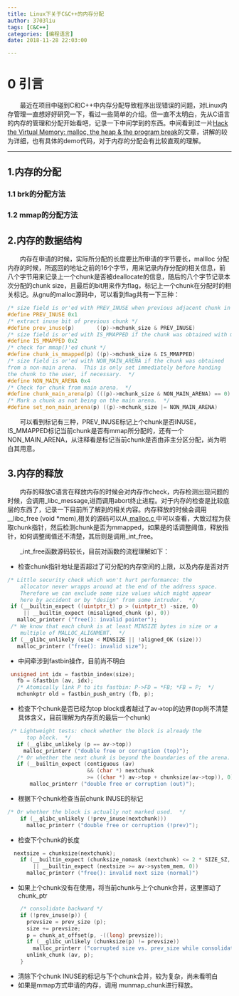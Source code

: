 ```yaml
---
title: Linux下关于C&C++的内存分配
author: 3703liu
tags: [C&C++]
categories: [编程语言]
date: 2018-11-28 22:03:00

---
```

# 0 引言 
&emsp;&emsp;最近在项目中碰到C和C++中内存分配导致程序出现错误的问题，对Linux内存管理一直想好好研究一下，看过一些简单的介绍。但一直不太明白，先从C语言的内存的管理和分配开始看吧，记录一下中间学到的东西。中间看到过一片[Hack the Virtual Memory: malloc, the heap & the program break](https://blog.holbertonschool.com/hack-the-virtual-memory-malloc-the-heap-the-program-break/)的文章，讲解的较为详细，也有具体的demo代码，对于内存的分配会有比较直观的理解。

---  
## 1.内存的分配
  ### 1.1 brk的分配方法
  ### 1.2 mmap的分配方法
## 2.内存的数据结构
  &emsp;&emsp;内存在申请的时候，实际所分配的长度要比所申请的字节要长，mallloc 分配内存的时候，所返回的地址之前的16个字节，用来记录内存分配的相关信息，前八个字节用来记录上一个chunk是否被deallocate的信息，随后的八个字节记录本次分配的chunk size，且最后的bit用来作为flag，标记上一个chunk在分配时的相关标记。从gnu的malloc源码中，可以看到flag共有一下三种：
   ```cpp
   /* size field is or'ed with PREV_INUSE when previous adjacent chunk in use */
   #define PREV_INUSE 0x1
   /* extract inuse bit of previous chunk */
   #define prev_inuse(p)       ((p)->mchunk_size & PREV_INUSE)
   /* size field is or'ed with IS_MMAPPED if the chunk was obtained with mmap() */
   #define IS_MMAPPED 0x2
   /* check for mmap()'ed chunk */
   #define chunk_is_mmapped(p) ((p)->mchunk_size & IS_MMAPPED)
   /* size field is or'ed with NON_MAIN_ARENA if the chunk was obtained
   from a non-main arena.  This is only set immediately before handing
   the chunk to the user, if necessary.  */
   #define NON_MAIN_ARENA 0x4
   /* Check for chunk from main arena.  */
   #define chunk_main_arena(p) (((p)->mchunk_size & NON_MAIN_ARENA) == 0)
   /* Mark a chunk as not being on the main arena.  */
   #define set_non_main_arena(p) ((p)->mchunk_size |= NON_MAIN_ARENA)
   ```
&emsp;&emsp;可以看到标记有三种，PREV_INUSE标记上个chunk是否INUSE，IS_MMAPPED标记当前chunk是否有mmap所分配的，还有一个NON_MAIN_ARENA，从注释看是标记当前chunk是否由非主分区分配，尚为明白其用意。
## 3.内存的释放
 &emsp;&emsp;内存的释放C语言在释放内存的时候会对内存作check，内存检测出现问题的时候，会调用_libc_message,进而调用abort终止进程。对于内存的检查是比较底层的东西了，记录一下目前所了解到的相关内容。内存释放的时候会调用__libc_free (void *mem),相关的源码可以从[ malloc.c ](https://code.woboq.org/userspace/glibc/malloc/malloc.c.html)中可以查看，大致过程为获取chunk指针，然后检测chunk是否为mmapped，如果是的话调整阈值，释放指针，如何调整阈值还不清楚，其后则是调用_int_free。

&emsp;&emsp;_int_free函数源码较长，目前对函数的流程理解如下：
 * 检查chunk指针地址是否超过了可分配的内存空间的上限，以及内存是否对齐
 ```c
 /* Little security check which won't hurt performance: the
     allocator never wrapps around at the end of the address space.
     Therefore we can exclude some size values which might appear
     here by accident or by "design" from some intruder.  */
  if (__builtin_expect ((uintptr_t) p > (uintptr_t) -size, 0)
      || __builtin_expect (misaligned_chunk (p), 0))
    malloc_printerr ("free(): invalid pointer");
  /* We know that each chunk is at least MINSIZE bytes in size or a
     multiple of MALLOC_ALIGNMENT.  */
  if (__glibc_unlikely (size < MINSIZE || !aligned_OK (size)))
    malloc_printerr ("free(): invalid size");
 ```
 * 中间牵涉到fastbin操作，目前尚不明白
 ```c
  unsigned int idx = fastbin_index(size);
    fb = &fastbin (av, idx);
    /* Atomically link P to its fastbin: P->FD = *FB; *FB = P;  */
    mchunkptr old = fastbin_push_entry (fb, p);
 ```
 * 检查下个chunk是否已经为top block或者越过了av->top的边界(top尚不清楚具体含义，目前理解为内存页的最后一个chunk)
 ```c
  /* Lightweight tests: check whether the block is already the
       top block.  */
    if (__glibc_unlikely (p == av->top))
      malloc_printerr ("double free or corruption (top)");
    /* Or whether the next chunk is beyond the boundaries of the arena.  */
    if (__builtin_expect (contiguous (av)
                          && (char *) nextchunk
                          >= ((char *) av->top + chunksize(av->top)), 0))
        malloc_printerr ("double free or corruption (out)");
 ```
* 根据下个chunk检查当前chunk INUSE的标记
```c
/* Or whether the block is actually not marked used.  */
    if (__glibc_unlikely (!prev_inuse(nextchunk)))
      malloc_printerr ("double free or corruption (!prev)");
```
* 检查下个chunk的长度
```c
  nextsize = chunksize(nextchunk);
    if (__builtin_expect (chunksize_nomask (nextchunk) <= 2 * SIZE_SZ, 0)
        || __builtin_expect (nextsize >= av->system_mem, 0))
      malloc_printerr ("free(): invalid next size (normal)")
```
* 如果上个chunk没有在使用，将当前chunk与上个chunk合并，这里挪动了chunk_ptr
```c
    /* consolidate backward */
    if (!prev_inuse(p)) {
      prevsize = prev_size (p);
      size += prevsize;
      p = chunk_at_offset(p, -((long) prevsize));
      if (__glibc_unlikely (chunksize(p) != prevsize))
        malloc_printerr ("corrupted size vs. prev_size while consolidating");
      unlink_chunk (av, p);
    }
```
* 清除下个chunk INUSE的标记与下个chunk合并，较为复杂，尚未看明白
* 如果是mmap方式申请的内存，调用 munmap_chunk进行释放。



  


 
  